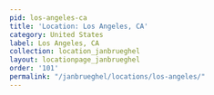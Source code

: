```yaml
---
pid: los-angeles-ca
title: 'Location: Los Angeles, CA'
category: United States
label: Los Angeles, CA
collection: location_janbrueghel
layout: locationpage_janbrueghel
order: '101'
permalink: "/janbrueghel/locations/los-angeles/"
---
```

